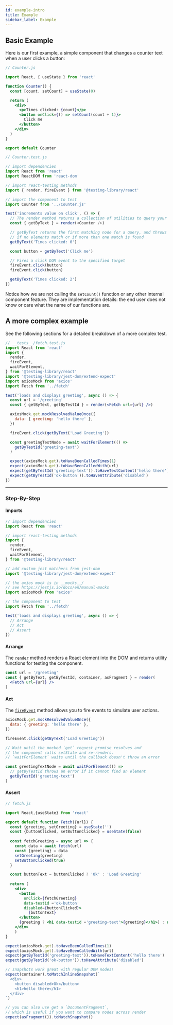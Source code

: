 ```yaml
---
id: example-intro
title: Example
sidebar_label: Example
---
```


## Basic Example

Here is our first example, a simple component that changes a counter text when a user clicks a button:

```jsx
// Counter.js

import React, { useState } from 'react'

function Counter() {
  const [count, setCount] = useState(0)

  return (
    <div>
      <p>Times clicked: {count}</p>
      <button onClick={() => setCount(count + 1)}>
        Click me
      </button>
    </div>
  )
}

export default Counter
```

```js
// Counter.test.js

// import dependencies
import React from 'react'
import ReactDOM from 'react-dom'

// import react-testing methods
import { render, fireEvent } from '@testing-library/react'

// import the component to test
import Counter from '../Counter.js'

test('increments value on click', () => {
  // The render method returns a collection of utilities to query your component
  const { getByText } = render(<Counter />)

  // getByText returns the first matching node for a query, and throws an error
  // if no elements match or if more than one match is found
  getByText('Times clicked: 0')

  const button = getByText('Click me')

  // Fires a click DOM event to the specified target
  fireEvent.click(button)
  fireEvent.click(button)

  getByText('Times clicked: 2')
})
```

Notice how we are not calling the `setCount()` function or any other internal component feature. They are implementation details: the end user does not know or care what the name of our functions are.


## A more complex example

See the following sections for a detailed breakdown of a more complex test.

```jsx
// __tests__/fetch.test.js
import React from 'react'
import {
  render,
  fireEvent,
  waitForElement,
} from '@testing-library/react'
import '@testing-library/jest-dom/extend-expect'
import axiosMock from 'axios'
import Fetch from '../fetch'

test('loads and displays greeting', async () => {
  const url = '/greeting'
  const { getByText, getByTestId } = render(<Fetch url={url} />)

  axiosMock.get.mockResolvedValueOnce({
    data: { greeting: 'hello there' },
  })

  fireEvent.click(getByText('Load Greeting'))

  const greetingTextNode = await waitForElement(() =>
    getByTestId('greeting-text')
  )

  expect(axiosMock.get).toHaveBeenCalledTimes(1)
  expect(axiosMock.get).toHaveBeenCalledWith(url)
  expect(getByTestId('greeting-text')).toHaveTextContent('hello there')
  expect(getByTestId('ok-button')).toHaveAttribute('disabled')
})
```

---

### Step-By-Step

#### Imports

```jsx
// import dependencies
import React from 'react'

// import react-testing methods
import {
  render,
  fireEvent,
  waitForElement,
} from '@testing-library/react'

// add custom jest matchers from jest-dom
import '@testing-library/jest-dom/extend-expect'

// the axios mock is in __mocks__/
// see https://jestjs.io/docs/en/manual-mocks
import axiosMock from 'axios'

// the component to test
import Fetch from '../fetch'
```

```jsx
test('loads and displays greeting', async () => {
  // Arrange
  // Act
  // Assert
})
```

#### Arrange

The [`render`](./api#render) method renders a React element into the DOM and
returns utility functions for testing the component.

```jsx
const url = '/greeting'
const { getByText, getByTestId, container, asFragment } = render(
  <Fetch url={url} />
)
```

#### Act

The [`fireEvent`](dom-testing-library/api-events.md) method allows you to fire
events to simulate user actions.

```jsx
axiosMock.get.mockResolvedValueOnce({
  data: { greeting: 'hello there' },
})

fireEvent.click(getByText('Load Greeting'))

// Wait until the mocked `get` request promise resolves and
// the component calls setState and re-renders.
// `waitForElement` waits until the callback doesn't throw an error

const greetingTextNode = await waitForElement(() =>
  // getByTestId throws an error if it cannot find an element
  getByTestId('greeting-text')
)
```

#### Assert


```jsx
// fetch.js

import React,{useState} from 'react'

export default function Fetch({url}) {
  const {greeting, setGreeting} = useState('')
  const {buttonClicked, setButtonClicked} = useState(false)
  
  const fetchGreeting = async url => {
    const data = await fetch(url)
    const {greeting} = data
    setGreeting(greeting)
    setButtonClicked(true)
  }

  const buttonText = buttonClicked ? 'Ok' : 'Load Greeting'
  
  return (
    <div>
      <button 
        onClick={fetchGreeting} 
        data-testid ='ok-button' 
        disabled={buttonClicked}>
          {buttonText}
      </button>
      {greeting ? <h1 data-testid ='greeting-text'>{greeting}</h1>) : null}
    </div>
    )
}
```

```jsx
expect(axiosMock.get).toHaveBeenCalledTimes(1)
expect(axiosMock.get).toHaveBeenCalledWith(url)
expect(getByTestId('greeting-text')).toHaveTextContent('hello there')
expect(getByTestId('ok-button')).toHaveAttribute('disabled')

// snapshots work great with regular DOM nodes!
expect(container).toMatchInlineSnapshot(`
  <div>
    <button disabled>Ok</button>
    <h1>hello there</h1>
  </div>
`)

// you can also use get a `DocumentFragment`,
// which is useful if you want to compare nodes across render
expect(asFragment()).toMatchSnapshot()
```


